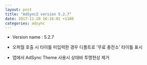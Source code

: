 ```yaml
---
layout: post
title: "AdSync2 version 5.2.7"
date: 2017-11-28 16:16:01 +1100
categories: adsync 
---
```


- Version name : 5.2.7

- 오퍼월 호출 시 타이틀 미입력한 경우 디폴트로 '무료 충전소' 타이틀 표시
- 앱에서 AdSync Theme 사용시 상태바 투명현상 제거